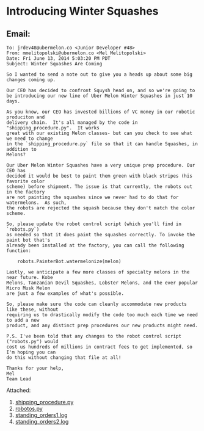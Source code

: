 
Introducing Winter Squashes
=======

Email:
-------

```
To: jrdev48@ubermelon.co <Junior Developer #48>
From: mmelitopolski@ubermelon.co <Mel Melitopolski> 
Date: Fri June 13, 2014 5:03:20 PM PDT
Subject: Winter Squashes Are Coming

So I wanted to send a note out to give you a heads up about some big changes coming up.

Our CEO has decided to confront Squysh head on, and so we're going to
be introducing our new line of Uber Melon Winter Squashes in just 10 days.

As you know, our CEO has invested billions of VC money in our robotic produciton and
delivery chain.  It's all managed by the code in "shipping_procedure.py".  It works 
great with our existing Melon classes- but can you check to see what we need to change 
in the `shipping_procedure.py` file so that it can handle Squashes, in addition to 
Melons?

Our Uber Melon Winter Squashes have a very unique prep procedure. Our CEO has
decided it would be best to paint them green with black stripes (his favorite color 
scheme) before shipment. The issue is that currently, the robots out in the factory 
are not painting the squashes since we never had to do that for watermelons.  As such,
the robots are rejected the squash because they don't match the color scheme.

So, please update the robot control script (which you'll find in `robots.py`) 
as needed so that it does paint the squashes correctly. To invoke the paint bot that's 
already been installed at the factory, you can call the following function:
    
    robots.PainterBot.watermelonize(melon)

Lastly, we anticipate a few more classes of specialty melons in the near future. Kobe 
Melons, Tanzanian Devil Squashes, Lobster Melons, and the ever popular Micro Musk Melon 
are just a few examples of what's possible.

So, please make sure the code can cleanly accommodate new products like these, without 
requiring us to drastically modify the code too much each time we need to add a new 
product, and any distinct prep procedures our new products might need.

P.S. I've been told that any changes to the robot control script ("robots.py") would 
cost us hundreds of millions in contract fees to get implemented, so I'm hoping you can
do this without changing that file at all!

Thanks for your help,
Mel
Team Lead
```

Attached:

1. [shipping_procedure.py](https://github.com/hackbrightacademy/Homework/blob/master/Homework06b/shipping_procedure.py)
1. [robotos.py](https://github.com/hackbrightacademy/Homework/blob/master/Homework06b/robots.py)
1. [standing_orders1.log](https://github.com/hackbrightacademy/Homework/blob/master/Homework06b/standing_orders1.log)
1. [standing_orders2.log](https://github.com/hackbrightacademy/Homework/blob/master/Homework06b/standing_orders2.log)

